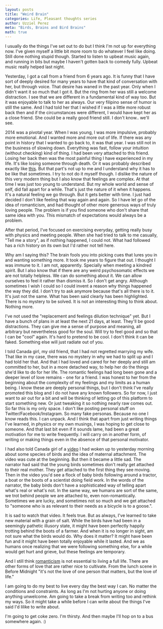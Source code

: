```yaml
---
layout: posts
title: "Weird Brain"
categories: Life, Pleasant thoughts series
author: Uzziel Perez
meta: "Birds, Brains and Bird Brains"
math: true
---
```


I usually do the things I've set out to do but I think I'm not up for everything now. I've given myself a little bit more room to do whatever I feel like doing. Still done nothing stupid though. Started to listen to upbeat music again, and running in bits but maybe I haven't gotten back to comedy fully. Upbeat music really helped last night.

Yesterday, I got a call from a friend from 6 years ago. It is funny that I have sort of deeply desired for many years to have that kind of conversation with her, but through voice. That desire has waned in the past year. Only when I didn't want it so much that I got it. But the ring from her was still a welcome distraction. I see that we are different in a fundamental kind of way too. But it was enjoyable to talk to her as always. Our very filipino sense of humor is still the same. And I had told her that I wished if I was a little more robust back then and if the circumstances were different, I would have kept her as a close friend. She could be a really good friend still. I don't know.. we'll see.

2014 was a pivotal year. When I was young, I was more impulsive, probably more emotional. And I wanted more and more out of life. If there was any point in history that I wanted to go back to, it was that year. I was still not in the business of slowing down. Everything was fast, follow your intuition (without checking) kind of thing. I had been very attached to this friend. Losing her back then was the most painful thing I have experienced in my life. It's like losing someone through death. Or it was probably described exactly like [this](https://www.youtube.com/watch?v=VDF75MM9Y1M). But that part's not up to me and I understand why it has to be like that sometimes. I try to not do it myself though. I dislike the nature of this very modern thing but I also know that feelings are complex. At that time I was just too young to understand. But my whole world and sense of self, did fall apart for a while. That's just the nature of it when it happens. It's a natural feeling we go through. But it gets better with time. I just had decided I don't like feeling that way again and again. So I have let go of the idea of romanticism, and had thought of other more generous ways of truly loving people. The problem is if you find someone who don't share that same idea with you. This mismatch of expectations would always be a problem.

After that period, I've focused on exercising everyday, getting really busy with physics and meeting people. When she had tried to talk to me casually, "Tell me a story", as if nothing happened, I could not. What had followed has a rich history on its own but I'd rather not tell here.

Why am I saying this? The brain fools you into picking cues that lures you in and wanting something more. It took me years to figure that out. I thought I was immune to it. I am not, apparently. Specially when meeting a kindred spirit. But I also know that if there are any weird psychosomatic effects we are not totally helpless. We can do something about it. We can allow ourselves to feel it rather than dismiss it. So I don't get angry. Although sometimes I wish I could so I could invent a reason why things happened the way they did. I don't try to ask anymore because that's all there is to it. It's just not the same. What has been said clearly has been highlighted. There is no mystery to be solved. It is not an interesting thing to think about. Nothing more.

I've not used the "replacement and feelings dilution technique" yet. But I have a bunch of plans in at least the next 21 days, at least. They'll be good distractions. They can give me a sense of purpose and meaning, all arbitrary but nevertheless good for the soul. Will try to feel good and so that I can be "cool" again. It's hard to pretend to be cool. I don't think it can be faked. Something else will just radiate out of you.

I told Canada girl, my old friend, that I had not regretted marrying my wife. That like in my case, there was no mystery in why we had to split up and I had told her that. And that I had loved and cared for her deeply and still am committed to her, but in a more detached way, to help her do the things she'd like to do for her life. The romantic feelings had long been gone and a deeper level of love remains -  one for a friend. I was honest to her from the beginning about the complexity of my feelings and my limits as a human being. I know these are deeply personal things, but I don't think I've really promoted this blog and I do not have any known followers. So for now, I just want to air out for a bit and will be thinking of letting go of this platform to start something new. Or just tweaking it so nothing nearly raw comes out. So far this is my only space. I don't like posting personal stuff on Twitter/Facebook/Instagram. So many fake personas. Because no one I know reads this. I can unpack. And I think that apart from just writing things I've learned, in physics or my own musings, I was hoping to get close to someone. And that last bit even if it sounds lame, had been a great motivation for me to write frequently. I will carry on in another form, of writing or making things even in the absence of that personal motivator.

I had also told Canada girl of a [video](https://www.youtube.com/watch?v=b9UUnorP-8U) I had woken up to yesterday morning about some species of birds and the idea of maternal attachment. The video was cute at the beginning. But then it became a little sad. The narrator had said that the young birds sometimes don't really get attached to their real mother. They get attached to the first thing they see moving. Then in the video you'd see a flock of baby birds following around a tractor, a boat or the boots of a scientist doing field work. In the words of the narrator, the baby birds don't have a sophisticated way of telling apart what's real or what's not. In the same way, we humans are sort of the same, we trot behind people we are attached to, even non-romantically. Sometimes we are lucky, and sometimes not so much and we get attached to "someone who is as relevant to their needs as a bicycle is to a goose.".

It is sad to watch that video. It feels true. But as always, I've learned to take new material with a grain of salt. While the birds have had been in a seemingly pathetic illusory state, it might have been perfectly happily trotting behind the boots of a farmer. And when it is no longer in sight, am not sure what the birds would do. Why does it matter? It might have been fun and it might have been totally enjoyable while it lasted. And we as humans once realizing that we were following something else, for a while would get hurt and grieve, but these feelings are temporary.

 And I still think [romanticism](https://www.youtube.com/watch?v=gjxs46mzcB8) is not essential to living a full life. There are other forms of love that are rather nice to cultivate. From the lunch scene in Before Midnight "it's not the love of one person that matters, but the love of life."

I am going to do my best to live every day the best way I can. No matter the conditions and constraints. As long as I'm not hurting anyone or doing anything unwelcome. Am going to take a break from writing too and rethink my ways. So it might take a while before I can write about the things I've said I'd lilike to write about. 

 I'm going to get coke zero. I'm thirsty. And then maybe I'll hop on to a bus somewhere again. :) 
